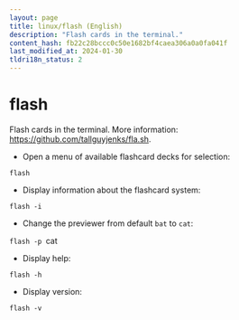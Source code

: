 ```yaml
---
layout: page
title: linux/flash (English)
description: "Flash cards in the terminal."
content_hash: fb22c28bccc0c50e1682bf4caea306a0a0fa041f
last_modified_at: 2024-01-30
tldri18n_status: 2
---
```

# flash

Flash cards in the terminal.
More information: <https://github.com/tallguyjenks/fla.sh>.

- Open a menu of available flashcard decks for selection:

`flash`

- Display information about the flashcard system:

`flash -i`

- Change the previewer from default `bat` to `cat`:

`flash -p `<span class="tldr-var badge badge-pill bg-dark-lm bg-white-dm text-white-lm text-dark-dm font-weight-bold">cat</span>

- Display help:

`flash -h`

- Display version:

`flash -v`
